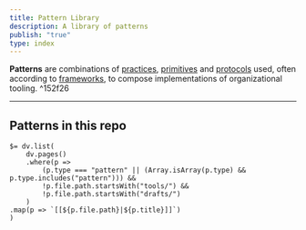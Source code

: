 ```yaml
---
title: Pattern Library
description: A library of patterns
publish: "true"
type: index
---
```


**Patterns** are combinations of [practices](notes/dao-primitives/Practices.md), [primitives](../../../tags/primitives.md#) and [protocols](../../../tags/protocols.md#) used, often according to [frameworks](../../../tags/frameworks.md#), to compose implementations of organizational tooling. ^152f26

---

## Patterns in this repo

```
$= dv.list(
    dv.pages()
    .where(p => 
        (p.type === "pattern" || (Array.isArray(p.type) && p.type.includes("pattern"))) &&
        !p.file.path.startsWith("tools/") &&
        !p.file.path.startsWith("drafts/")
    )
.map(p => `[[${p.file.path}|${p.title}]]`)
)
```